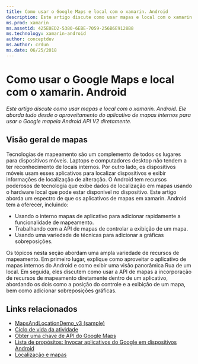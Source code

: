 ```yaml
---
title: Como usar o Google Maps e local com o xamarin. Android
description: Este artigo discute como usar mapas e local com o xamarin. Android. Ele aborda tudo desde o aproveitamento do aplicativo de mapas internos para usar o Google mapeia Android API V2 diretamente.
ms.prod: xamarin
ms.assetid: 425E0ED2-5380-6EBE-7059-256B6E9128B8
ms.technology: xamarin-android
author: conceptdev
ms.author: crdun
ms.date: 06/25/2018
---
```


# <a name="how-to-use-google-maps-and-location-with-xamarinandroid"></a>Como usar o Google Maps e local com o xamarin. Android

_Este artigo discute como usar mapas e local com o xamarin. Android. Ele aborda tudo desde o aproveitamento do aplicativo de mapas internos para usar o Google mapeia Android API V2 diretamente._

## <a name="maps-overview"></a>Visão geral de mapas

Tecnologias de mapeamento são um complemento de todos os lugares para dispositivos móveis. Laptops e computadores desktop não tendem a ter reconhecimento de locais internos. Por outro lado, os dispositivos móveis usam esses aplicativos para localizar dispositivos e exibir informações de localização de alteração. O Android tem recursos poderosos de tecnologia que exibe dados de localização em mapas usando o hardware local que pode estar disponível no dispositivo. Este artigo aborda um espectro de que os aplicativos de mapas em xamarin. Android tem a oferecer, incluindo: 

-  Usando o interno mapas de aplicativo para adicionar rapidamente a funcionalidade de mapeamento.
-  Trabalhando com a API de mapas de controlar a exibição de um mapa.
-  Usando uma variedade de técnicas para adicionar a gráficas sobreposições.

Os tópicos nesta seção abordam uma ampla variedade de recursos de mapeamento.
Em primeiro lugar, explique como aproveitar o aplicativo de mapas internos do Android e como exibir uma visão panorâmica Rua de um local. Em seguida, eles discutem como usar a API de mapas a incorporação de recursos de mapeamento diretamente dentro de um aplicativo, abordando os dois como a posição do controle e a exibição de um mapa, bem como adicionar sobreposições gráficas.


## <a name="related-links"></a>Links relacionados

- [MapsAndLocationDemo_v3 (sample)](https://developer.xamarin.com/samples/monodroid/MapsAndLocationDemo_v3/)
- [Ciclo de vida da atividade](~/android/app-fundamentals/activity-lifecycle/index.md)
- [Obter uma chave de API do Google Maps](~/android/platform/maps-and-location/maps/obtaining-a-google-maps-api-key.md)
- [Lista de propósitos: Invocar aplicativos do Google em dispositivos Android](https://developer.android.com/guide/appendix/g-app-intents.html)
- [Localização e mapas](https://developer.android.com/guide/topics/location/index.html)
